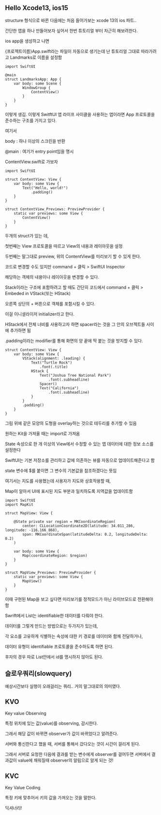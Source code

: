 ## Hello Xcode13, ios15

structure 형식으로 바뀐 다음에는 처음 들어가보는 xcode 13의 ios 파트..

간단한 앱을 하나 만들어보자 싶어서 한번 튜토리얼 부터 차근히 해보려한다.

ios app을 생성하고 나면 

{프로젝트이름}App.swift라는 파일이 자동으로 생기는데 난 튜토리얼 그대로 따라가려고 Landmarks로 이름을 설정함

~~~
import SwiftUI

@main
struct LandmarksApp: App {
    var body: some Scene {
        WindowGroup {
            ContentView()
        }
    }
}
~~~

이렇게 생김. 이렇게 SwitftUI 앱 라이프 사이클을 사용하는 앱이라면 App 프로토콜을 준수하는 구조를 가지고 있다. 

여기서 

body : 하나 이상의 스크린을 반환

@main : 여기가 entry point임을 명시

ContentView.swift로 가보자

~~~
import SwiftUI

struct ContentView: View {
    var body: some View {
        Text("Hello, world!")
            .padding()
    }
}

struct ContentView_Previews: PreviewProvider {
    static var previews: some View {
        ContentView()
    }
}
~~~

두개의 struct가 있는 데,

첫번째는 View 프로토콜을 따르고 View의 내용과 레이아웃을 설정

두번째는 말그대로 preview, 위의 ContentView를 미리보기 할 수 있게 한다.

코드로 변경할 수도 있지만 command + 클릭 > SwiftUI Inspector

해당하는 객체의 내용이나 레이아웃을 변경할 수 있다. 

Stack이라는 구조에 포함하려고 할 때도 간단히 코드에서 command + 클릭 > Embeded in VStack(또는 HStack)

오른쪽 상단의 + 버튼으로 객체를 포함시킬 수 있다.

이걸 이니셜라이저 initializer라고 한다.

HStack에서 전체 너비를 사용하고자 하면 spacer라는 것을 그 안의 오브젝트들 사이에 추가하면 됨

.padding이라는 modifier를 통해 화면의 양 끝에 딱 붙는 것을 방지할 수 있다.

~~~
struct ContentView: View {
    var body: some View {
        VStack(alignment: .leading) {
            Text("Turtle Rock")
                .font(.title)
            HStack {
                Text("Joshua Tree National Park")
                    .font(.subheadline)
                Spacer()
                Text("California")
                    .font(.subheadline)
            }
        }
        .padding()
    }
}
~~~

그림 위에 같은 모양의 도형을 overlay하는 것으로 테두리를 추가할 수 있음

원하는 Kit을 가져올 때는 import로 가져옴

State 속성으로 한 개 이상의 View에서 수정할 수 있는 앱 데이터에 대한 정보 소스를 설정한다

SwiftUI는 기본 저장소를 관리하고 값에 의존하는 뷰를 자동으로 업데이트해준다고 함

state 변수에 $를 붙이면 그 변수의 기본값을 참조하겠다는 뜻임

여기서는 지도를 사용했는데 사용자가 지도와 상호작용할 때, 

Map이 알아서 UI에 표시된 지도 부분과 일치하도록 지역값을 업데이트함

~~~
import SwiftUI
import MapKit

struct MapView: View {
    
    @State private var region = MKCoordinateRegion(
        center: CLLocationCoordinate2D(latitude: 34.011_286, longitude: -116.166_868),
        span: MKCoordinateSpan(latitudeDelta: 0.2, longitudeDelta: 0.2)
    )
    
    var body: some View {
        Map(coordinateRegion: $region)
    }
}

struct MapView_Previews: PreviewProvider {
    static var previews: some View {
        MapView()
    }
}
~~~

이때 구현된 Map을 보고 싶다면 미리보기를 정적모드가 아닌 라이브모드로 전환해야 함

Swrift에서 List는 identifiable한 데이터를 다뤄야 한다.

데이터를 그렇게 만드는 방법으로는 두가지가 있는데,

각 요소를 고유하게 식별하는 속성에 대한 키 경로를 데이터와 함께 전달하거나,

데이터 유형이 identifiable 프로토콜을 준수하도록 하면 된다.

후자의 경우 따로 List안에서 id를 명시하지 않아도 된다.

## 슬로우쿼리(slowquery)

예상시간보다 실행이 오래걸리는 쿼리.. 거의 말그대로의 의미였다.

## KVO

Key value Observing

특정 위치에 있는 값(value)를 observing, 감시한다.

그래서 해당 값이 바뀌면 observer가 값이 바뀌었다고 알려준다.

서버와 통신한다고 했을 때, 서버를 통해서 갔다오는 것이 시간이 걸리게 된다.

그래서 서버로 요청한 다음에 결과를 받는 변수에게 observer를 걸어두면 서버에서 결과값이 value에 채워질때 observer의 알림으로 알게 되는 것!

## KVC

Key Value Coding

특정 키에 맞추어서 키의 값을 가져오는 것을 말한다.

딕셔너리!
